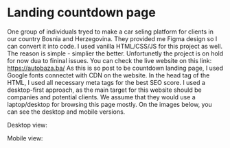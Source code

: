 # Landing countdown page 
One group of individuals tryed to make a car seling platform for clients in our country Bosnia and Herzegovina.
They provided me Figma design so I can convert it into code. I used vanilla HTML/CSS/JS for this project as well. The reason is simple - simplier the better.
Unfortunetly the project is on hold for now dua to fininal issues. You can check the live website on this link: https://autobaza.ba/
As this is so post to be countdown landing page, I used Google fonts connectet with CDN on the website.
In the head tag of the HTML, I used all necessary meta tags for the best SEO score.
I used a desktop-first approach, as the main target for this website should be companies and potential clients. We assume that they would use a laptop/desktop for browsing this page mostly.
On the images below, you can see the desktop and mobile versions.

Desktop view:

Mobile view:
